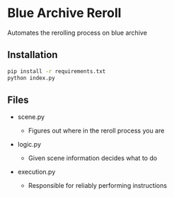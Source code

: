 # Blue Archive Reroll

Automates the rerolling process on blue archive

## Installation

```bash
pip install -r requirements.txt
python index.py
```

## Files

- scene.py

  - Figures out where in the reroll process you are

- logic.py

  - Given scene information decides what to do

- execution.py

  - Responsible for reliably performing instructions
